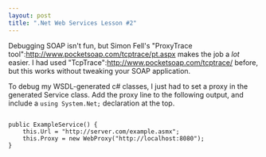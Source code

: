 ```yaml
--- 
layout: post
title: ".Net Web Services Lesson #2"
---
```

Debugging SOAP isn't fun, but Simon Fell's "ProxyTrace tool":http://www.pocketsoap.com/tcptrace/pt.aspx makes the job a _lot_ easier.  I had used "TcpTrace":http://www.pocketsoap.com/tcptrace/ before, but this works without tweaking your SOAP application.  

To debug my WSDL-generated c# classes, I just had to set a proxy in the generated Service class.  Add the proxy line to the following output, and include a <code>using System.Net;</code> declaration at the top.

<pre><code>
public ExampleService() {
    this.Url = "http://server.com/example.asmx";
    this.Proxy = new WebProxy("http://localhost:8080");
}
</code></pre>
